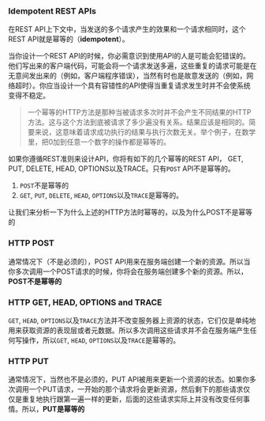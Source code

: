 ### Idempotent REST APIs

在REST API上下文中，当发送的多个请求产生的效果和一个请求相同时，这个REST API就是幂等的（**idempotent**）。

当你设计一个REST API的时候，你必需意识到使用API的人是可能会犯错误的。他们写出来的客户端代码，可能会将一个请求发送多遍，这些重复的请求可能是在无意间发出来的（例如，客户端程序错误），当然有时也是故意发送的（例如，网络超时）。你应当设计一个具有容错性的API使得当重复请求发生时并不会使系统变得不稳定。

> 一个幂等的HTTP方法是那种当被请求多次时并不会产生不同结果的HTTP方法。这与这个方法到底被请求了多少遍没有关系。结果应该是相同的。简要来说，这意味着请求成功执行的结果与执行次数无关。举个例子，在数学里，把0加到任意一个数字的操作都是幂等的。

如果你遵循REST准则来设计API，你将有如下的几个幂等的REST API， GET, PUT, DELETE, HEAD, OPTIONS以及TRACE。只有`POST` API不是幂等的。

1. `POST`不是幂等的
2. `GET`, `PUT`, `DELETE`, `HEAD`, `OPTIONS`以及`TRACE`是幂等的。

让我们来分析一下为什么上述的HTTP方法时幂等的，以及为什么POST不是幂等的

### HTTP POST

通常情况下（不是必须的），POST API用来在服务端创建一个新的资源。所以当你多次调用一个POST请求的时候，你将会在服务端创建多个新的资源。所以，**POST不是幂等的**

### HTTP GET, HEAD, OPTIONS and TRACE

`GET`, `HEAD`, `OPTIONS`以及`TRACE`方法并不改变服务器上资源的状态，它们仅是单纯地用来获取资源的表现层或者元数据。所以多次调用这些请求并不会在服务端产生任何写操作，所以`GET`, `HEAD`, `OPTIONS`以及`TRACE`是幂等的。

### HTTP PUT

通常情况下，当然也不是必须的，PUT API被用来更新一个资源的状态。如果你多次调用一个PUT请求，一开始的那个请求将会更新资源，然后剩下的那些请求仅仅是重复地执行跟第一遍一样的更新，后面的这些请求实际上并没有改变任何事情。所以，**PUT是幂等的**

